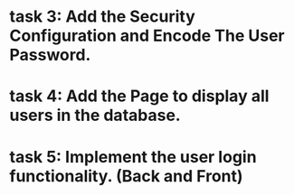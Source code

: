
# task 3: Add the Security Configuration and Encode The User Password.
# task 4: Add the Page to display all users in the database.
# task 5: Implement the user login functionality. (Back and Front)